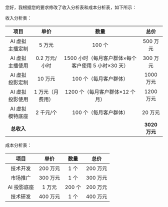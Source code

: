 您好，我根据您的要求修改了收入分析表和成本分析表，如下所示：

收入分析表：

|项目|单价|数量|总价|
|:-:|:-:|:-:|:-:|
|AI 虚拟主播定制|5 万元|100 个|500 万元|
|AI 虚拟主播使用|0.2 万元/小时|1500 小时（每月客户群体×每个客户使用 5 小时×30 天）|300 万元|
|AI 虚拟投影定制|10 万元|100 个（每月客户群体）|1000 万元|
|AI 虚拟投影使用|1 万元（月费用）|1200 个（每月客户群体×12 个月）|1200 万元|
|AI 虚拟模特底座|2 千元/个|100 个（每月客户群体）|20 万元|
|**总收入**|||**3020 万元**|

成本分析表：

|项目|单价|数量|总价|
|:-:|:-:|:-:|:-:|
|技术开发|200 万元|1 个|200 万元|
|市场推广|300 万元|1 个|300 万元|
|AI 投影底座|1 万元|200 个|200 万元|
|技术研发|400 万元|1 个|400 万元|

